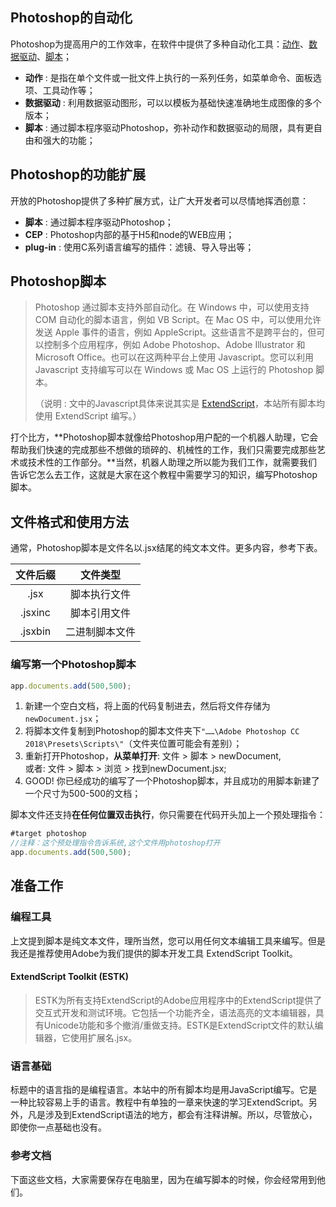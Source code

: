 ## Photoshop的自动化
Photoshop为提高用户的工作效率，在软件中提供了多种自动化工具：[动作](httPhotoshop://helpx.adobe.com/cn/photoshop/using/creating-actions.html)、[数据驱动](httPhotoshop://helpx.adobe.com/cn/photoshop/using/creating-data-driven-graphics.html)、[脚本](httPhotoshop://helpx.adobe.com/cn/photoshop/using/scripting.html)；
- **动作** : 是指在单个文件或一批文件上执行的一系列任务，如菜单命令、面板选项、工具动作等；
- **数据驱动** : 利用数据驱动图形，可以以模板为基础快速准确地生成图像的多个版本；
- **脚本** : 通过脚本程序驱动Photoshop，弥补动作和数据驱动的局限，具有更自由和强大的功能；

## Photoshop的功能扩展
开放的Photoshop提供了多种扩展方式，让广大开发者可以尽情地挥洒创意：
- **脚本** : 通过脚本程序驱动Photoshop；
- **CEP** : Photoshop内部的基于H5和node的WEB应用；
- **plug-in** : 使用C系列语言编写的插件：滤镜、导入导出等；

## Photoshop脚本
> Photoshop 通过脚本支持外部自动化。在 Windows 中，可以使用支持 COM 自动化的脚本语言，例如 VB Script。在 Mac OS 中，可以使用允许发送 Apple 事件的语言，例如 AppleScript。这些语言不是跨平台的，但可以控制多个应用程序，例如 Adobe Photoshop、Adobe Illustrator 和 Microsoft Office。也可以在这两种平台上使用 Javascript。您可以利用 Javascript 支持编写可以在 Windows 或 Mac OS 上运行的 Photoshop 脚本。  
> 
> （说明 : 文中的Javascript具体来说其实是 [ExtendScript](pages/extendScript)，本站所有脚本均使用 ExtendScript 编写。）

打个比方，**Photoshop脚本就像给Photoshop用户配的一个机器人助理，它会帮助我们快速的完成那些不想做的琐碎的、机械性的工作，我们只需要完成那些艺术或技术性的工作部分。**当然，机器人助理之所以能为我们工作，就需要我们告诉它怎么去工作，这就是大家在这个教程中需要学习的知识，编写Photoshop脚本。

## 文件格式和使用方法
通常，Photoshop脚本是文件名以.jsx结尾的纯文本文件。更多内容，参考下表。

|文件后缀|文件类型|
|:---:|:---:|
|.jsx|脚本执行文件|
|.jsxinc|脚本引用文件|
|.jsxbin|二进制脚本文件|

### 编写第一个Photoshop脚本
```javascript
app.documents.add(500,500);
```
1. 新建一个空白文档，将上面的代码复制进去，然后将文件存储为`newDocument.jsx`；
2. 将脚本文件复制到Photoshop的脚本文件夹下`"……\Adobe Photoshop CC 2018\Presets\Scripts\"`（文件夹位置可能会有差别）；
3. 重新打开Photoshop，**从菜单打开**: 文件 > 脚本 > newDocument,  
   或者: 文件 > 脚本 > 浏览 > 找到newDocument.jsx;
4. GOOD! 你已经成功的编写了一个Photoshop脚本，并且成功的用脚本新建了一个尺寸为500-500的文档；

脚本文件还支持**在任何位置双击执行**，你只需要在代码开头加上一个预处理指令：
```javascript
#target photoshop
//注释：这个预处理指令告诉系统,这个文件用photoshop打开
app.documents.add(500,500);
```

## 准备工作
### 编程工具
上文提到脚本是纯文本文件，理所当然，您可以用任何文本编辑工具来编写。但是我还是推荐使用Adobe为我们提供的脚本开发工具 ExtendScript Toolkit。

#### ExtendScript Toolkit (ESTK)
> ESTK为所有支持ExtendScript的Adobe应用程序中的ExtendScript提供了交互式开发和测试环境。它包括一个功能齐全，语法高亮的文本编辑器，具有Unicode功能和多个撤消/重做支持。ESTK是ExtendScript文件的默认编辑器，它使用扩展名.jsx。

### 语言基础
标题中的语言指的是编程语言。本站中的所有脚本均是用JavaScript编写。它是一种比较容易上手的语言。教程中有单独的一章来快速的学习ExtendScript。另外，凡是涉及到ExtendScript语法的地方，都会有注释讲解。所以，尽管放心，即使你一点基础也没有。

### 参考文档
下面这些文档，大家需要保存在电脑里，因为在编写脚本的时候，你会经常用到他们。